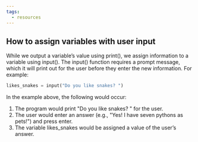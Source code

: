 ```yaml
---
tags:
  - resources
---
```

## How to assign variables with user input

While we output a variable’s value using print(), we assign information to a variable using input(). The input() function requires a prompt message, which it will print out for the user before they enter the new information. For example:

```python
likes_snakes = input("Do you like snakes? ")
```

In the example above, the following would occur:

1. The program would print "Do you like snakes? " for the user.
2. The user would enter an answer (e.g., "Yes! I have seven pythons as pets!") and press enter.
3. The variable likes_snakes would be assigned a value of the user’s answer.